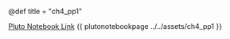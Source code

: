 @def title = "ch4_pp1"

[Pluto Notebook Link](https://github.com/stefanbringuier/QuantumComputingProblemsSolutions/tree/main/notebooks/ch4/ch4_pp1.jl)
{{ plutonotebookpage ../../assets/ch4_pp1 }}
